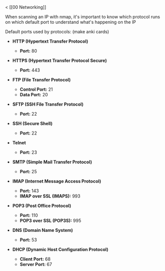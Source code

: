 < [[00 Networking]]

When scanning an IP with nmap, it's important to know which protocol runs on which default port to understand what's happening on the IP

Default ports used by protocols:
(make anki cards)

- **HTTP (Hypertext Transfer Protocol)**
    - **Port:** 80
    
- **HTTPS (Hypertext Transfer Protocol Secure)**
    - **Port:** 443

- **FTP (File Transfer Protocol)**
    - **Control Port:** 21
    - **Data Port:** 20

- **SFTP (SSH File Transfer Protocol)**
    - **Port:** 22

- **SSH (Secure Shell)**
    - **Port:** 22

- **Telnet**
    - **Port:** 23

- **SMTP (Simple Mail Transfer Protocol)**
    - **Port:** 25

- **IMAP (Internet Message Access Protocol)**
    - **Port:** 143
    - **IMAP over SSL (IMAPS):** 993

- **POP3 (Post Office Protocol)**
    - **Port:** 110
    - **POP3 over SSL (POP3S):** 995

- **DNS (Domain Name System)**
    - **Port:** 53

- **DHCP (Dynamic Host Configuration Protocol)**
    - **Client Port:** 68
    - **Server Port:** 67